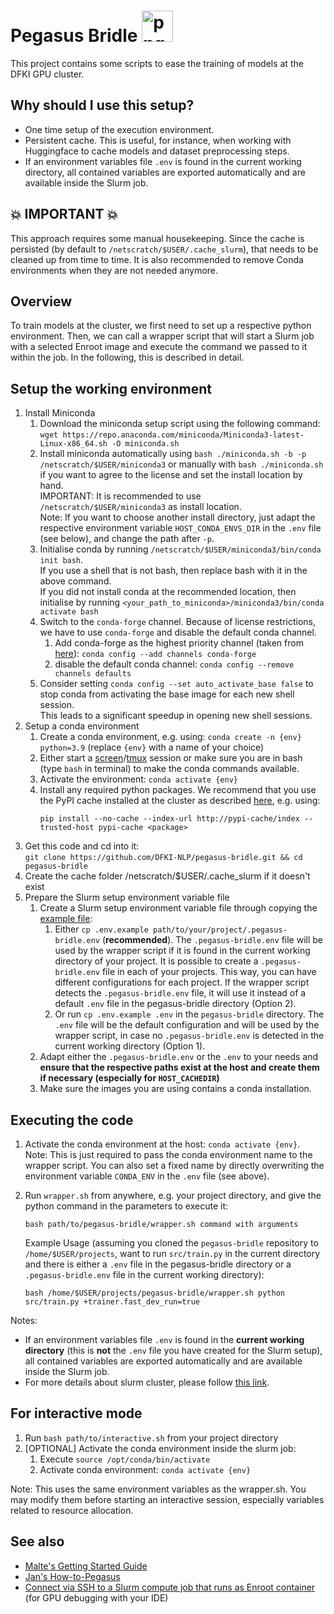 # Pegasus Bridle <img src="deadpool-chibi-png_4006177.png" alt="png" style="height: 50px; width: auto"/>

This project contains some scripts to ease the training of models at the DFKI GPU cluster.

## Why should I use this setup?

- One time setup of the execution environment.
- Persistent cache. This is useful, for instance, when working with Huggingface to cache models and dataset preprocessing steps.
- If an environment variables file `.env` is found in the current working directory, all contained variables are
  exported automatically and are available inside the Slurm job.
  
## :boom: IMPORTANT :boom:
This approach requires some manual housekeeping. Since the cache is persisted (by default to `/netscratch/$USER/.cache_slurm`), that needs to be cleaned up from time to time. It is also recommended to remove Conda environments when they are not needed anymore.

## Overview

To train models at the cluster, we first need to set up a respective python environment. Then, we can call a wrapper
script that will start a Slurm job with a selected Enroot image and execute the command we passed to it within the job.
In the following, this is described in detail.

## Setup the working environment

1. Install Miniconda
   1. Download the miniconda setup script using the following command: <br>
      `wget https://repo.anaconda.com/miniconda/Miniconda3-latest-Linux-x86_64.sh -O miniconda.sh`
   2. Install miniconda automatically using `bash ./miniconda.sh -b -p /netscratch/$USER/miniconda3` or manually with `bash ./miniconda.sh` if you want to agree to the license and set the install location by hand. <br>
      IMPORTANT: It is recommended to use `/netscratch/$USER/miniconda3` as install location. <br>
      Note: If you want to choose another install directory, just adapt the respective environment variable
      `HOST_CONDA_ENVS_DIR` in the `.env` file (see below), and change the path after `-p`.
   3. Initialise conda by running `/netscratch/$USER/miniconda3/bin/conda init bash`. <br>
      If you use a shell that is not bash, then replace bash with it in the above command. <br>
      If you did not install conda at the recommended location, then initialise by running `<your_path_to_miniconda>/miniconda3/bin/conda activate bash`
   4. Switch to the `conda-forge` channel. Because of license restrictions, we have to use `conda-forge` and disable the default conda channel.
      1. Add conda-forge as the highest priority channel (taken from [here](https://conda-forge.org/docs/user/introduction.html#how-can-i-install-packages-from-conda-forge)): `conda config --add channels conda-forge`
      2. disable the default conda channel: `conda config --remove channels defaults`
   5. Consider setting `conda config --set auto_activate_base false` to stop conda from activating the base image for each new shell session. <br>
      This leads to a significant speedup in opening new shell sessions.
2. Setup a conda environment
   1. Create a conda environment, e.g. using: `conda create -n {env} python=3.9` (replace `{env}` with a name of your
      choice)
   2. Either start a [screen](https://help.ubuntu.com/community/Screen)/[tmux](https://github.com/tmux/tmux/wiki) session or make sure you are in bash (type `bash` in terminal) to make the conda commands available.
   3. Activate the environment: `conda activate {env}`
   4. Install any required python packages. We recommend that you use the PyPI cache installed at the cluster as described [here](http://projects.dfki.uni-kl.de/km-publications/web/ML/core/hpc-doc/posts/pypi-cache/), e.g. using:
      ```
      pip install --no-cache --index-url http://pypi-cache/index --trusted-host pypi-cache <package>
      ```
3. Get this code and cd into it: <br>
   `git clone https://github.com/DFKI-NLP/pegasus-bridle.git && cd pegasus-bridle`
4. Create the cache folder /netscratch/$USER/.cache_slurm if it doesn't exist
5. Prepare the Slurm setup environment variable file
   1. Create a Slurm setup environment variable file through copying the [example file](.env.example):
      1. Either `cp .env.example path/to/your/project/.pegasus-bridle.env` (**recommended**). The `.pegasus-bridle.env` file will be used
      by the wrapper script if it is found in the current working directory of your project. It is possible to create a 
      `.pegasus-bridle.env` file in each of your projects. This way, you can have different configurations for each project.
      If the wrapper script detects the `.pegasus-bridle.env` file, it will use it instead of a default `.env` file 
      in the pegasus-bridle directory (Option 2).
      2. Or run `cp .env.example .env` in the `pegasus-bridle` directory. The `.env` file will be the default configuration and
      will be used by the wrapper script, in case no `.pegasus-bridle.env` is detected in the current working directory (Option 1).
   2. Adapt either the `.pegasus-bridle.env` or the `.env` to your needs and **ensure that the respective paths exist at the host and create them if
      necessary (especially for `HOST_CACHEDIR`)**
   3. Make sure the images you are using contains a conda installation.


## Executing the code

1. Activate the conda environment at the host: `conda activate {env}`.<br>
   Note: This is just required to pass the conda environment name to the wrapper script. You can also set a fixed
   name by directly overwriting the environment variable `CONDA_ENV` in the `.env` file (see above).
2. Run `wrapper.sh` from anywhere, e.g. your project directory, and give the python command in the parameters to execute it:
   ```
   bash path/to/pegasus-bridle/wrapper.sh command with arguments
   ```
   Example Usage (assuming you cloned the `pegasus-bridle` repository to `/home/$USER/projects`, want to run `src/train.py` in the 
   current directory and there is either a `.env` file in the pegasus-bridle directory or a `.pegasus-bridle.env` file in 
   the current working directory):

   ```
   bash /home/$USER/projects/pegasus-bridle/wrapper.sh python src/train.py +trainer.fast_dev_run=true
   ```

Notes:

- If an environment variables file `.env` is found in the **current working directory** (this is **not** the `.env` file you have created for the Slurm setup), all contained variables are exported automatically and are available inside the Slurm job.
- For more details about slurm cluster, please follow
  [this link](http://projects.dfki.uni-kl.de/km-publications/web/ML/core/hpc-doc/).

## For interactive mode

1. Run `bash path/to/interactive.sh` from your project directory
2. \[OPTIONAL\] Activate the conda environment inside the slurm job:
   1. Execute `source /opt/conda/bin/activate`
   2. Activate conda environment: `conda activate {env}`

Note: This uses the same environment variables as the wrapper.sh. You may modify them before starting an interactive
session, especially variables related to resource allocation.


## See also

- [Malte's Getting Started Guide](https://github.com/malteos/getting-started/)
- [Jan's How-to-Pegasus](https://github.com/malteos/getting-started/blob/main/how-to-pegasus.md)
- [Connect via SSH to a Slurm compute job that runs as Enroot container](https://gist.github.com/malteos/5fe791fe10bb55028a02952d5f394bb3) (for GPU debugging with your IDE)
